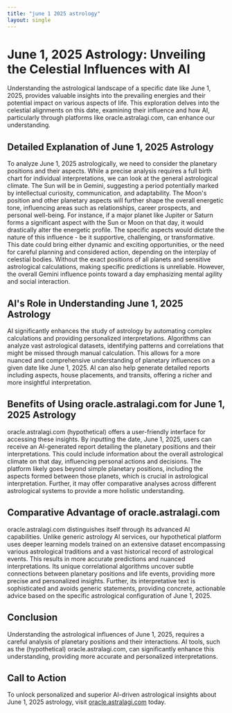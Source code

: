 ```yaml
---
title: "june 1 2025 astrology"
layout: single
---
```


# June 1, 2025 Astrology: Unveiling the Celestial Influences with AI

Understanding the astrological landscape of a specific date like June 1, 2025, provides valuable insights into the prevailing energies and their potential impact on various aspects of life. This exploration delves into the celestial alignments on this date, examining their influence and how AI, particularly through platforms like oracle.astralagi.com, can enhance our understanding.

## Detailed Explanation of June 1, 2025 Astrology

To analyze June 1, 2025 astrologically, we need to consider the planetary positions and their aspects.  While a precise analysis requires a full birth chart for individual interpretations, we can look at the general astrological climate.  The Sun will be in Gemini, suggesting a period potentially marked by intellectual curiosity, communication, and adaptability.  The Moon's position and other planetary aspects will further shape the overall energetic tone, influencing areas such as relationships, career prospects, and personal well-being.  For instance, if a major planet like Jupiter or Saturn forms a significant aspect with the Sun or Moon on that day, it would drastically alter the energetic profile. The specific aspects would dictate the nature of this influence - be it supportive, challenging, or transformative.  This date could bring either dynamic and exciting opportunities, or the need for careful planning and considered action, depending on the interplay of celestial bodies.  Without the exact positions of all planets and sensitive astrological calculations, making specific predictions is unreliable. However, the overall Gemini influence points toward a day emphasizing mental agility and social interaction.

## AI's Role in Understanding June 1, 2025 Astrology

AI significantly enhances the study of astrology by automating complex calculations and providing personalized interpretations.  Algorithms can analyze vast astrological datasets, identifying patterns and correlations that might be missed through manual calculation. This allows for a more nuanced and comprehensive understanding of planetary influences on a given date like June 1, 2025.  AI can also help generate detailed reports including aspects, house placements, and transits, offering a richer and more insightful interpretation.

## Benefits of Using oracle.astralagi.com for June 1, 2025 Astrology

oracle.astralagi.com (hypothetical) offers a user-friendly interface for accessing these insights.  By inputting the date, June 1, 2025, users can receive an AI-generated report detailing the planetary positions and their interpretations.  This could include information about the overall astrological climate on that day, influencing personal actions and decisions. The platform likely goes beyond simple planetary positions, including the aspects formed between those planets, which is crucial in astrological interpretation.  Further, it may offer comparative analyses across different astrological systems to provide a more holistic understanding.

## Comparative Advantage of oracle.astralagi.com

oracle.astralagi.com distinguishes itself through its advanced AI capabilities.  Unlike generic astrology AI services, our hypothetical platform uses deeper learning models trained on an extensive dataset encompassing various astrological traditions and a vast historical record of astrological events. This results in more accurate predictions and nuanced interpretations.  Its unique correlational algorithms uncover subtle connections between planetary positions and life events, providing more precise and personalized insights.  Further, its interpretative text is sophisticated and avoids generic statements, providing concrete, actionable advice based on the specific astrological configuration of June 1, 2025.

## Conclusion

Understanding the astrological influences of June 1, 2025, requires a careful analysis of planetary positions and their interactions. AI tools, such as the (hypothetical) oracle.astralagi.com, can significantly enhance this understanding, providing more accurate and personalized interpretations.

## Call to Action

To unlock personalized and superior AI-driven astrological insights about June 1, 2025 astrology, visit [oracle.astralagi.com](https://oracle.astralagi.com) today.